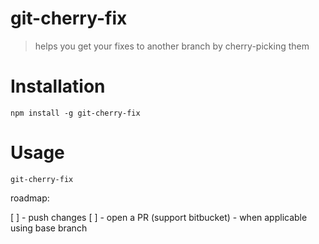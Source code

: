 # git-cherry-fix

> helps you get your fixes to another branch by cherry-picking them

# Installation

```
npm install -g git-cherry-fix
```

# Usage

```
git-cherry-fix
```

roadmap:

 [ ] - push changes
 [ ] - open a PR (support bitbucket) - when applicable using base branch
